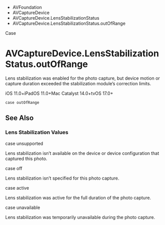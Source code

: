 

- AVFoundation
- AVCaptureDevice
- AVCaptureDevice.LensStabilizationStatus
-  AVCaptureDevice.LensStabilizationStatus.outOfRange 

Case

# AVCaptureDevice.LensStabilizationStatus.outOfRange

Lens stabilization was enabled for the photo capture, but device motion or capture duration exceeded the stabilization module’s correction limits.

iOS 11.0+iPadOS 11.0+Mac Catalyst 14.0+tvOS 17.0+

``` source
case outOfRange
```

## See Also

### Lens Stabilization Values

case unsupported

Lens stabilization isn’t available on the device or device configuration that captured this photo.

case off

Lens stabilization isn’t specified for this photo capture.

case active

Lens stabilization was active for the full duration of the photo capture.

case unavailable

Lens stabilization was temporarily unavailable during the photo capture.

